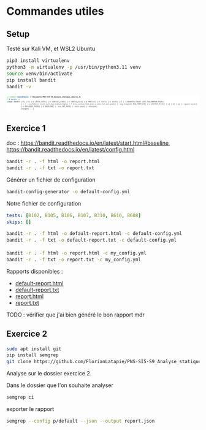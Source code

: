 # Commandes utiles

## Setup

Testé sur Kali VM, et WSL2 Ubuntu

```bash
pip3 install virtualenv
python3 -m virtualenv -p /usr/bin/python3.11 venv
source venv/bin/activate
pip install bandit
bandit -v
```

![alt text](image-6.png)

## Exercice 1

doc : <https://bandit.readthedocs.io/en/latest/start.html#baseline>, <https://bandit.readthedocs.io/en/latest/config.html>

```bash
bandit -r . -f html -o report.html
bandit -r . -f txt -o report.txt
```

Générer un fichier de configuration

```bash
bandit-config-generator -o default-config.yml
```

Notre fichier de configuration

```config.yml
tests: [B102, B105, B106, B107, B310, B610, B608]
skips: []
```

```bash
bandit -r . -f html -o default-report.html -c default-config.yml
bandit -r . -f txt -o default-report.txt -c default-config.yml

bandit -r . -f html -o report.html -c my_config.yml
bandit -r . -f txt -o report.txt -c my_config.yml
```

Rapports disponibles :

- [default-report.html](default-report.html)
- [default-report.txt](default-report.txt)
- [report.html](report.html)
- [report.txt](report.txt)

TODO : vérifier que j'ai bien généré le bon rapport mdr

## Exercice 2

```bash
sudo apt install git
pip install semgrep
git clone https://github.com/FlorianLatapie/PNS-SI5-S9_Analyse_statique_code.git
```

Analyse sur le dossier exercice 2.

Dans le dossier que l'on souhaite analyser

```bash
semgrep ci
```

exporter le rapport

```bash
semgrep --config p/default --json --output report.json
```
